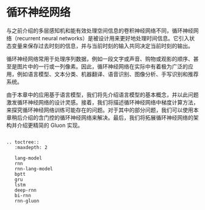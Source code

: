 # 循环神经网络

与之前介绍的多层感知机和能有效处理空间信息的卷积神经网络不同，循环神经网络（recurrent neural networks）是被设计用来更好地处理时间信息。它引入状态变量来保存过去时刻的信息，并与当前时刻的输入共同决定当前时刻的输出。

循环神经网络常用于处理序列数据，例如一段文字或声音、购物或观影的顺序、甚至是图片中的一行或一列像素。因此，循环神经网络在实际中有着极为广泛的应用，例如语言模型、文本分类、机器翻译、语音识别、图像分析、手写识别和推荐系统。

由于本章中的应用基于语言模型，我们将先介绍语言模型的基本概念，并以此问题激发循环神经网络的设计灵感。接着，我们将描述循环神经网络中梯度计算方法，来探究循环神经网络训练可能存在的问题。对于其中的部分问题，我们可以使用本章稍后介绍的含门控的循环神经网络来解决。最后，我们将拓展循环神经网络的架构并介绍更精简的 Gluon 实现。

```{.python .input .eval_rst}

.. toctree::
   :maxdepth: 2

   lang-model
   rnn
   rnn-lang-model
   bptt
   gru
   lstm
   deep-rnn
   bi-rnn
   rnn-gluon
```
